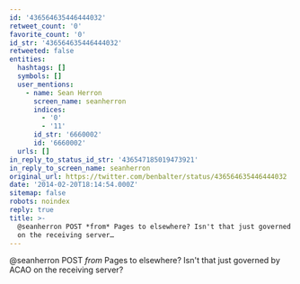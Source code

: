 ```yaml
---
id: '436564635446444032'
retweet_count: '0'
favorite_count: '0'
id_str: '436564635446444032'
retweeted: false
entities:
  hashtags: []
  symbols: []
  user_mentions:
    - name: Sean Herron
      screen_name: seanherron
      indices:
        - '0'
        - '11'
      id_str: '6660002'
      id: '6660002'
  urls: []
in_reply_to_status_id_str: '436547185019473921'
in_reply_to_screen_name: seanherron
original_url: https://twitter.com/benbalter/status/436564635446444032
date: '2014-02-20T18:14:54.000Z'
sitemap: false
robots: noindex
reply: true
title: >-
  @seanherron POST *from* Pages to elsewhere? Isn't that just governed by ACAO
  on the receiving server…
---
```


@seanherron POST *from* Pages to elsewhere? Isn't that just governed by ACAO on the receiving server?